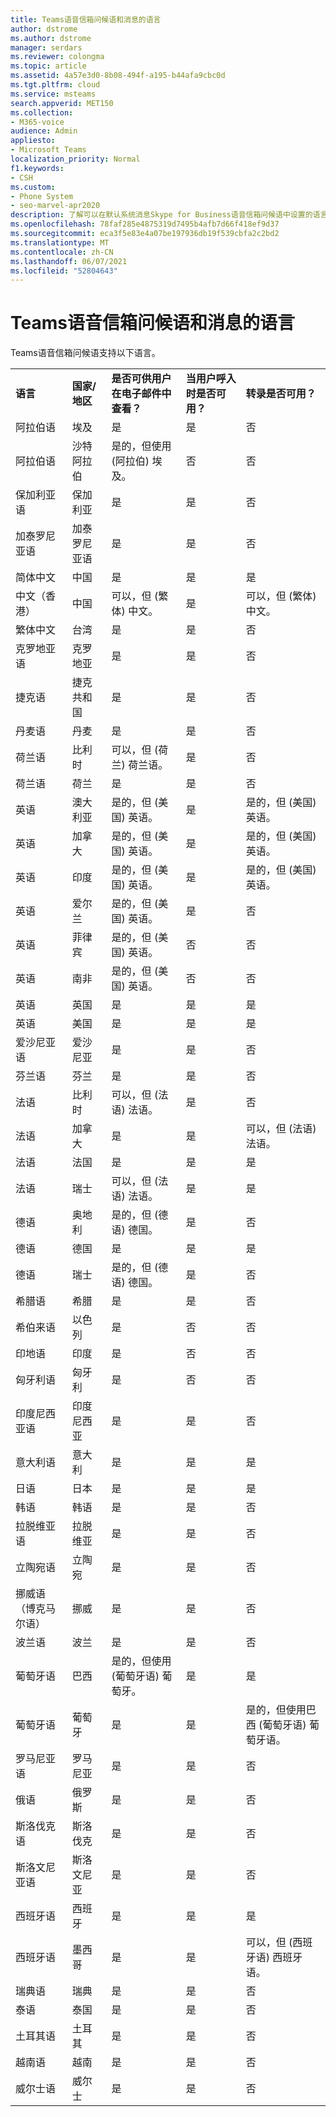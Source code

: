 ```yaml
---
title: Teams语音信箱问候语和消息的语言
author: dstrome
ms.author: dstrome
manager: serdars
ms.reviewer: colongma
ms.topic: article
ms.assetid: 4a57e3d0-8b08-494f-a195-b44afa9cbc0d
ms.tgt.pltfrm: cloud
ms.service: msteams
search.appverid: MET150
ms.collection:
- M365-voice
audience: Admin
appliesto:
- Microsoft Teams
localization_priority: Normal
f1.keywords:
- CSH
ms.custom:
- Phone System
- seo-marvel-apr2020
description: 了解可以在默认系统消息Skype for Business语音信箱问候语中设置的语言。
ms.openlocfilehash: 78faf285e4875319d7495b4afb7d66f418ef9d37
ms.sourcegitcommit: eca3f5e83e4a07be197936db19f539cbfa2c2bd2
ms.translationtype: MT
ms.contentlocale: zh-CN
ms.lasthandoff: 06/07/2021
ms.locfileid: "52804643"
---
```

# <a name="teams-languages-for-voicemail-greetings-and-messages"></a>Teams语音信箱问候语和消息的语言

Teams语音信箱问候语支持以下语言。
  
||||||
|:-------------|:------------------|:--------------------------------------------|:-------------------------------------|:-----------------------------|
|**语言**  |**国家/地区** |**是否可供用户在电子邮件中查看？** |**当用户呼入时是否可用？** |**转录是否可用？**  |
|阿拉伯语        |埃及              |是                                          |是                                   |否  |
|阿拉伯语        |沙特阿拉伯       |是的，但使用 (阿拉伯) 埃及。             |否                                    |否  |
|保加利亚语     |保加利亚           |是                                          |是                                   |否  |
|加泰罗尼亚语       |加泰罗尼亚语            |是                                          |是                                   |否  |
|简体中文   |中国     |是                                          |是                                   |是 |
|中文（香港）    |中国     |可以，但 (繁体) 中文。      |是                                   |可以，但 (繁体) 中文。 |
|繁体中文  |台湾    |是                                          |是                                   |否  |
|克罗地亚语      |克罗地亚            |是                                          |是                                   |否  |
|捷克语         |捷克共和国     |是                                          |是                                   |否  |
|丹麦语        |丹麦            |是                                          |是                                   |否  |
|荷兰语         |比利时            |可以，但 (荷兰) 荷兰语。        |是                                   |否  |
|荷兰语         |荷兰        |是                                          |是                                   |否  |
|英语       |澳大利亚          |是的，但 (美国) 英语。    |是                                   |是的，但 (美国) 英语。 |
|英语       |加拿大             |是的，但 (美国) 英语。    |是                                   |是的，但 (美国) 英语。 |
|英语       |印度              |是的，但 (美国) 英语。    |是                                   |是的，但 (美国) 英语。 |
|英语       |爱尔兰            |是的，但 (美国) 英语。    |是                                   |否  |
|英语       |菲律宾        |是的，但 (美国) 英语。    |否                                    |否  |
|英语       |南非       |是的，但 (美国) 英语。    |否                                    |否  |
|英语       |英国      |是                                          |是                                   |是 |
|英语       |美国      |是                                          |是                                   |是 |
|爱沙尼亚语      |爱沙尼亚            |是                                          |是                                   |否  |
|芬兰语       |芬兰            |是                                          |是                                   |否  |
|法语        |比利时            |可以，但 (法语) 法语。            |是                                   |否  |
|法语        |加拿大             |是                                          |是                                   |可以，但 (法语) 法语。   |
|法语        |法国             |是                                          |是                                   |是 |
|法语        |瑞士        |可以，但 (法语) 法语。            |是                                   |是 |
|德语        |奥地利            |是的，但 (德语) 德国。           |是                                   |否  |
|德语        |德国            |是                                          |是                                   |是 |
|德语        |瑞士        |是的，但 (德语) 德国。           |是                                   |否  |
|希腊语         |希腊             |是                                          |是                                   |否  |
|希伯来语        |以色列             |是                                          |否                                    |否  |
|印地语         |印度              |是                                          |否                                    |否  |
|匈牙利语     |匈牙利            |是                                          |否                                    |否  |
|印度尼西亚语    |印度尼西亚          |是                                          |是                                   |否  |
|意大利语       |意大利              |是                                          |是                                   |是 |
|日语      |日本              |是                                          |是                                   |是 |
|韩语        |韩语             |是                                          |是                                   |否  |
|拉脱维亚语       |拉脱维亚             |是                                          |是                                   |否  |
|立陶宛语    |立陶宛          |是                                          |是                                   |否  |
|挪威语（博克马尔语）   |挪威      |是                                          |是                                   |否  |
|波兰语        |波兰             |是                                          |是                                   |否  |
|葡萄牙语    |巴西             |是的，但使用 (葡萄牙语) 葡萄牙。      |是                                   |是 |
|葡萄牙语    |葡萄牙           |是                                          |是                                   |是的，但使用巴西 (葡萄牙语) 葡萄牙语。  |
|罗马尼亚语      |罗马尼亚            |是                                          |是                                   |否  |
|俄语       |俄罗斯             |是                                          |是                                   |否  |
|斯洛伐克语        |斯洛伐克           |是                                          |是                                   |否  |
|斯洛文尼亚语     |斯洛文尼亚           |是                                          |是                                   |否  |
|西班牙语       |西班牙              |是                                          |是                                   |是 |
|西班牙语       |墨西哥             |是                                          |是                                   |可以，但 (西班牙语) 西班牙语。   |
|瑞典语       |瑞典             |是                                          |是                                   |否  |
|泰语          |泰国           |是                                          |是                                   |否  |
|土耳其语       |土耳其             |是                                          |是                                   |否  |
|越南语    |越南            |是                                          |是                                   |否  |
|威尔士语         |威尔士              |是                                          |是                                   |否  |

 
